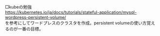 □kubeの勉強  
https://kubernetes.io/ja/docs/tutorials/stateful-application/mysql-wordpress-persistent-volume/  
を参考にしてワードプレスのクラスタを作成。persistent volumeの使い方覚えるのが一番の目標。